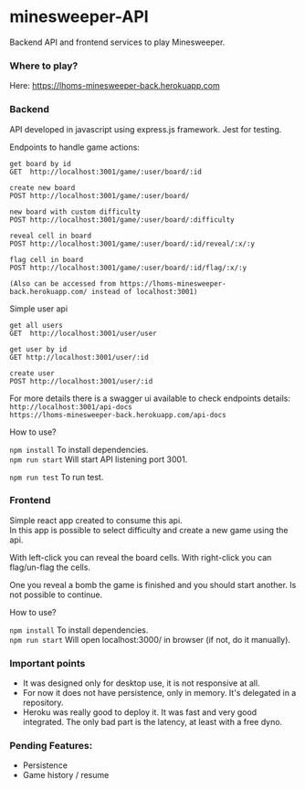 # minesweeper-API

Backend API and frontend services to play Minesweeper.

### Where to play?
Here: https://lhoms-minesweeper-back.herokuapp.com

### Backend  
API developed in javascript using express.js framework.
Jest for testing.

Endpoints to handle game actions:
```
get board by id
GET  http://localhost:3001/game/:user/board/:id

create new board 
POST http://localhost:3001/game/:user/board/ 

new board with custom difficulty
POST http://localhost:3001/game/:user/board/:difficulty

reveal cell in board
POST http://localhost:3001/game/:user/board/:id/reveal/:x/:y  

flag cell in board 
POST http://localhost:3001/game/:user/board/:id/flag/:x/:y

(Also can be accessed from https://lhoms-minesweeper-back.herokuapp.com/ instead of localhost:3001) 
```   
  
    
Simple user api
```
get all users  
GET  http://localhost:3001/user/user  
  
get user by id
GET http://localhost:3001/user/:id

create user
POST http://localhost:3001/user/:id
 ```

For more details there is a swagger ui available to check endpoints details:  
`http://localhost:3001/api-docs`  
`https://lhoms-minesweeper-back.herokuapp.com/api-docs`

How to use?

`npm install` To install dependencies.  
`npm run start` Will start API listening port 3001.  

`npm run test` To run test.  

### Frontend
Simple react app created to consume this api.  
In this app is possible to select difficulty and create a new game using the api.

With left-click you can reveal the board cells.
With right-click you can flag/un-flag the cells.

One you reveal a bomb the game is finished and you should start another. Is not possible to continue.
  
How to use?  
  
`npm install` To install dependencies.  
`npm run start` Will open localhost:3000/ in browser (if not, do it manually).   


### Important points
- It was designed only for desktop use, it is not responsive at all.
- For now it does not have persistence, only in memory. It's delegated in a repository.
- Heroku was really good to deploy it. It was fast and very good integrated. The only bad part is the latency, at least with a free dyno.


### Pending Features:
- Persistence
- Game history / resume
